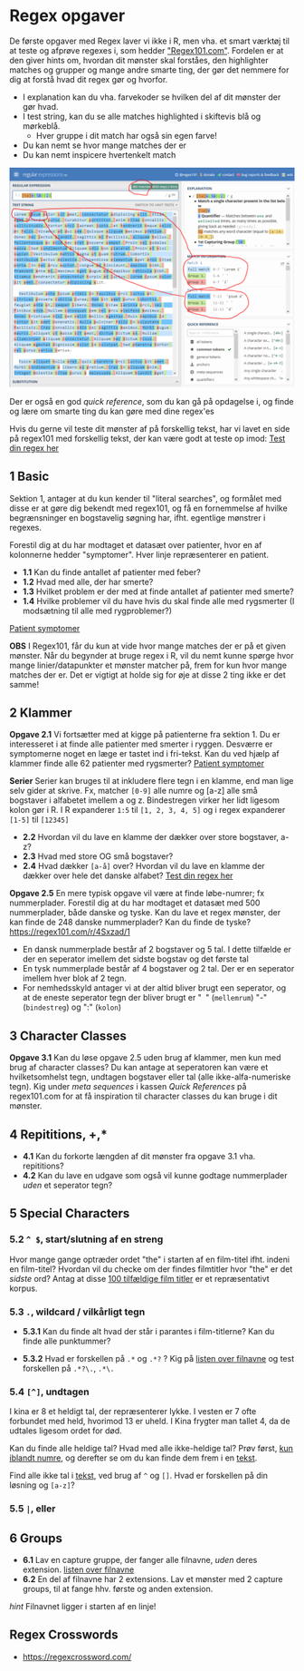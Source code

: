 # Regex opgaver

De første opgaver med Regex laver vi ikke i R, men vha. et smart værktøj til at teste og afprøve regexes i, som hedder ["Regex101.com"](http://regex101.com). Fordelen er at den giver hints om, hvordan dit mønster skal forståes, den highlighter matches og grupper og mange andre smarte ting, der gør det nemmere for dig at forstå hvad dit regex gør og hvorfor.

* I explanation kan du vha. farvekoder se hvilken del af dit mønster der gør hvad.
* I test string, kan du se alle matches highlighted i skiftevis blå og mørkeblå.
    * Hver gruppe i dit match har også sin egen farve!
* Du kan nemt se hvor mange matches der er
* Du kan nemt inspicere hvertenkelt match

![](assets/regex101.PNG)

Der er også en god *quick reference*, som du kan gå på opdagelse i, og finde og lære om smarte ting du kan gøre med dine regex'es

Hvis du gerne vil teste dit mønster af på forskellig tekst, har vi lavet en side på regex101 med forskellig tekst, der kan være godt at teste op imod: [Test din regex her](https://regex101.com/r/fgNCYj/2)

## 1 Basic
Sektion 1, antager at du kun kender til "literal searches", og formålet med disse er at gøre dig bekendt med regex101, og få en fornemmelse af hvilke begrænsninger en bogstavelig søgning har, ifht. egentlige mønstrer i regexes.

Forestil dig at du har modtaget et datasæt over patienter, hvor en af kolonnerne hedder "symptomer". Hver linje repræsenterer en patient.

* **1.1** Kan du finde antallet af patienter med feber? 
* **1.2** Hvad med alle, der har smerte? 
* **1.3** Hvilket problem er der med at finde antallet af patienter med smerte? 
* **1.4** Hvilke problemer vil du have hvis du skal finde alle med rygsmerter (I modsætning til alle med rygproblemer?)

[Patient symptomer](https://regex101.com/r/9g6SoR/2)

**OBS** I Regex101, får du kun at vide hvor mange matches der er på et given mønster. Når du begynder at bruge regex i R, vil du nemt kunne spørge hvor mange linier/datapunkter et mønster matcher på, frem for kun hvor mange matches der er. Det er vigtigt at holde sig for øje at disse 2 ting ikke er det samme! 

## 2 Klammer

**Opgave 2.1**
Vi fortsætter med at kigge på patienterne fra sektion 1. Du er interesseret i at finde alle patienter med smerter i ryggen. Desværre er symptomerne noget en læge er tastet ind i fri-tekst. Kan du ved hjælp af klammer finde alle 62 patienter med rygsmerter? [Patient symptomer](https://regex101.com/r/9g6SoR/2)

**Serier**
Serier kan bruges til at inkludere flere tegn i en klamme, end man lige selv gider at skrive. Fx, matcher `[0-9]` alle numre og [a-z] alle små bogstaver i alfabetet imellem a og z. Bindestregen virker her lidt ligesom kolon gør i R. I R expanderer `1:5` til `[1, 2, 3, 4, 5]` og i regex expanderer `[1-5]` til `[12345]`


* **2.2** Hvordan vil du lave en klamme der dækker over store bogstaver, a-z?
* **2.3** Hvad med store OG små bogstaver?
* **2.4** Hvad dækker `[a-å]` over? Hvordan vil du lave en klamme der dækker over hele det danske alfabet? [Test din regex her](https://regex101.com/r/fgNCYj/2)

**Opgave 2.5**
En mere typisk opgave vil være at finde løbe-numrer; fx nummerplader. Forestil dig at du har modtaget et datasæt med 500 nummerplader, både danske og tyske.
Kan du lave et regex mønster, der kan finde de 248 danske nummerplader? Kan du finde de tyske? https://regex101.com/r/4Sxzad/1

* En dansk nummerplade består af 2 bogstaver og 5 tal. I dette tilfælde er der en seperator imellem det sidste bogstav og det første tal
* En tysk nummerplade består af 4 bogstaver og 2 tal. Der er en seperator imellem hver blok af 2 tegn.
* For nemhedsskyld antager vi at der altid bliver brugt een seperator, og at de eneste seperator tegn der bliver brugt er "` `" (`mellemrum`) "-" (`bindestreg`) og ":" (`kolon`)

## 3 Character Classes

**Opgave 3.1**
Kan du løse opgave 2.5 uden brug af klammer, men kun med brug af character classes? Du kan antage at seperatoren kan være et hvilketsomhelst tegn, undtagen bogstaver eller tal (alle ikke-alfa-numeriske tegn). Kig under *meta sequences* i kassen *Quick References* på regex101.com for at få inspiration til character classes du kan bruge i dit mønster.

## 4 Repititions, +,*

* **4.1** Kan du forkorte længden af dit mønster fra opgave 3.1 vha. repititions? 
* **4.2** Kan du lave en udgave som også vil kunne godtage nummerplader *uden* et seperator tegn?

## 5 Special Characters


### 5.2 `^ $`, start/slutning af en streng

Hvor mange gange optræder ordet "the" i starten af en film-titel ifht. indeni en film-titel? Hvordan vil du checke om der findes filmtitler hvor "the" er det *sidste* ord? Antag at disse [100 tilfældige film titler](https://regex101.com/r/tFtEDu/1) er et repræsentativt korpus.

### 5.3 `.`, wildcard / vilkårligt tegn

* **5.3.1** Kan du finde alt hvad der står i parantes i film-titlerne? Kan du finde alle punktummer?

* **5.3.2** Hvad er forskellen på `.*` og `.*?` ? Kig på [listen over filnavne](https://regex101.com/r/blti61/1) og test forskellen på `.*?\.`, `.*\.`


### 5.4 `[^]`,  undtagen
I kina er 8 et heldigt tal, der repræsenterer lykke. I vesten er 7 ofte forbundet med held, hvorimod 13 er uheld. I Kina frygter man tallet 4, da de udtales ligesom ordet for død.

Kan du finde alle heldige tal? Hvad med alle ikke-heldige tal? Prøv først, [kun iblandt numre](https://regex101.com/r/rQDpCR/1), og derefter se om du kan finde dem frem i en [tekst](https://regex101.com/r/VvQhNO/1).

Find alle ikke tal i [tekst](https://regex101.com/r/VvQhNO/1), ved brug af `^` og `[]`. Hvad er forskellen på din løsning og `[a-z]`?

### 5.5 `|`, eller


## 6 Groups
* **6.1** Lav en capture gruppe, der fanger alle filnavne, *uden* deres extension. [listen over filnavne](https://regex101.com/r/blti61/1)
* **6.2** En del af filnavne har 2 extensions. Lav et mønster med 2 capture groups, til at fange hhv. første og anden extension.


*hint* Filnavnet ligger i starten af en linje!

## Regex Crosswords

* https://regexcrossword.com/